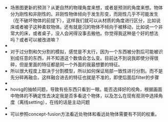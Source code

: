 - 场景图更新的预测？从更自然的物理角度来想，或者是预测的角度来想。物体分为刚性和非刚性的。非刚性物体倾向于发生形变，而刚性几乎不可能发生（在不破坏物体的前提下），这样我们就可以从材质的角度进行区分，比如说床或者被子这种柔软物体。还有就是沉的物体不倾向于被移动，比如说一个非常大的床，或者桌子，没人会闲得没事去搬他。你觉得我这种是个好的想法吗？或者可以被改进嘛？
-
- 对于过分割和欠分割的模拟，感觉是不太行，因为一个东西被分割后可能被识别成任意的东西，并不知道这个数值会怎么变。目前达不到说我即使分得很碎，但是里面的特征都是同一个外面的我最想要的特征。
- 所以很大程度上取决于分割模型，所以如何保证局部一致性进行分割。而不是先分碎再融合。这样融合进去的特征也就是不准的，即使后面后filter的步骤
-
- hovsg的抽帧问题，导致有些东西只看到一眼。能否选择好的视角，根据画面中物体的不确定性去决定我是否多看这个物体，以及怎么在现有观测中选择角度（离线setting），在线的话是主动问题
-
- 可以参照concept-fusion方法看近处物体和看远处物体需要有不同的权重。